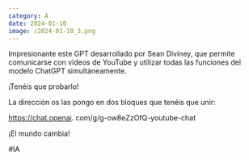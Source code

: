 ```yaml
--- 
category: A 
date: 2024-01-10 
image: /2024-01-10_3.png 
--- 
```


Impresionante este GPT desarrollado por Sean Diviney, que permite comunicarse con videos de YouTube y utilizar todas las funciones del modelo ChatGPT simultáneamente.

¡Tenéis que probarlo! 

La dirección os las pongo en dos bloques que tenéis que unir:

https://chat.openai.
com/g/g-ow8eZzOfQ-youtube-chat

¡El mundo cambia!

#IA